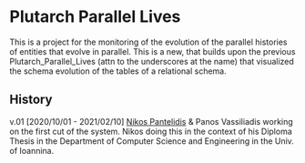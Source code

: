 # Plutarch Parallel Lives

This is a project for the monitoring of the evolution of the parallel histories of entities that evolve in parallel.
This is a new, that builds upon the previous Plutarch_Parallel_Lives (attn to the underscores at the name) that visualized the schema evolution of the tables of a relational schema.

## History
v.01 \[2020/10/01 - 2021/02/10\] [Nikos Pantelidis](https://github.com/nikosp2196) & Panos Vassiliadis working on the first cut of the system. Nikos doing this in the context of his Diploma Thesis in the Department of Computer Science and Engineering in the Univ. of Ioannina.